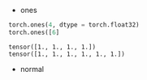- ones
```python
torch.ones(4, dtype = torch.float32)
torch.ones([6]
```

```
tensor([1., 1., 1., 1.])
tensor([1., 1., 1., 1., 1., 1.])
```

- normal